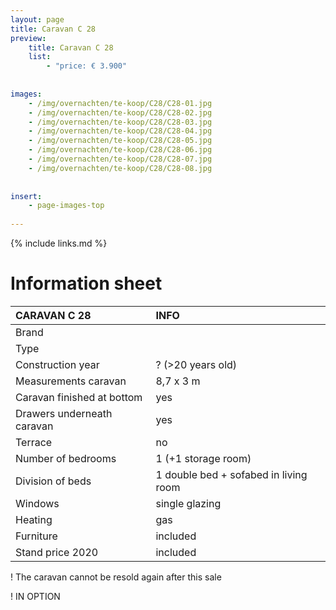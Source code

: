 ```yaml
---
layout: page
title: Caravan C 28
preview: 
    title: Caravan C 28
    list:
        - "price: € 3.900"
        
        
images:
    - /img/overnachten/te-koop/C28/C28-01.jpg
    - /img/overnachten/te-koop/C28/C28-02.jpg
    - /img/overnachten/te-koop/C28/C28-03.jpg
    - /img/overnachten/te-koop/C28/C28-04.jpg
    - /img/overnachten/te-koop/C28/C28-05.jpg
    - /img/overnachten/te-koop/C28/C28-06.jpg
    - /img/overnachten/te-koop/C28/C28-07.jpg
    - /img/overnachten/te-koop/C28/C28-08.jpg
    
    
insert:
    - page-images-top
    
---
```


{% include links.md %}



# Information sheet 

CARAVAN C 28                | INFO        | 
:---------------------------|:------------|
Brand                       |
Type                        |
Construction year           |? (>20 years old)
Measurements caravan        |8,7 x 3 m
Caravan finished at bottom  |yes
Drawers underneath caravan  |yes
Terrace                     |no
Number of bedrooms          |1 (+1 storage room)
Division of beds            |1 double bed + sofabed in living room
Windows                     |single glazing
Heating                     |gas
Furniture                   |included
Stand price 2020            |included

! The caravan cannot be resold again after this sale

! IN OPTION